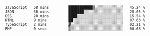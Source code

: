 <!--START_SECTION:waka-->

```text
JavaScript   58 mins         ███████████▒░░░░░░░░░░░░░   45.24 %
JSON         36 mins         ███████░░░░░░░░░░░░░░░░░░   28.05 %
CSS          20 mins         ████░░░░░░░░░░░░░░░░░░░░░   15.54 %
HTML         9 mins          ██░░░░░░░░░░░░░░░░░░░░░░░   07.63 %
TypeScript   2 mins          ▓░░░░░░░░░░░░░░░░░░░░░░░░   02.21 %
PHP          0 secs          ▒░░░░░░░░░░░░░░░░░░░░░░░░   00.68 %
```

<!--END_SECTION:waka-->


<!--
**Leorio21/Leorio21** is a ✨ _special_ ✨ repository because its `README.md` (this file) appears on your GitHub profile.

Here are some ideas to get you started:

- 🔭 I’m currently working on ...
- 🌱 I’m currently learning ...
- 👯 I’m looking to collaborate on ...
- 🤔 I’m looking for help with ...
- 💬 Ask me about ...
- 📫 How to reach me: ...
- 😄 Pronouns: ...
- ⚡ Fun fact: ...
-->
